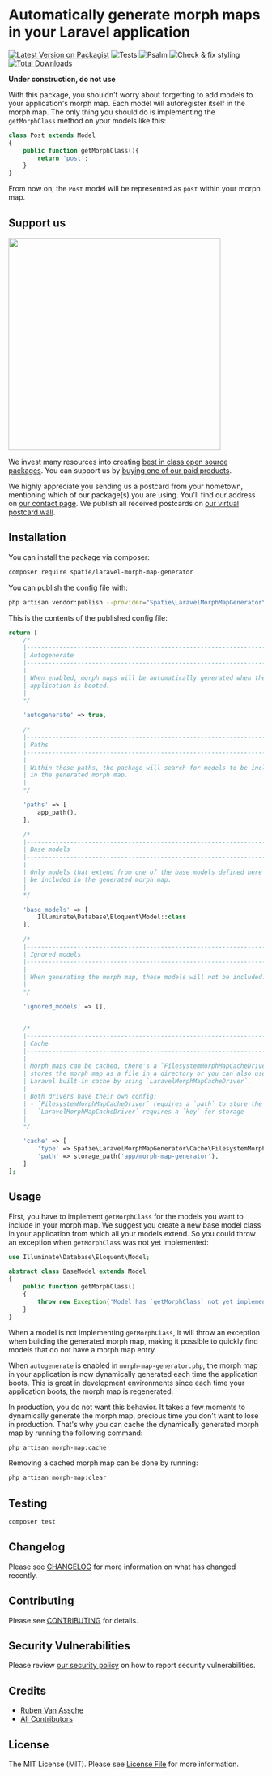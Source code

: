 # Automatically generate morph maps in your Laravel application

[![Latest Version on Packagist](https://img.shields.io/packagist/v/spatie/laravel-morph-map-generator.svg?style=flat-square)](https://packagist.org/packages/spatie/laravel-morph-map-generator)
![Tests](https://github.com/spatie/laravel-morph-map-generator/workflows/Tests/badge.svg)
![Psalm](https://github.com/spatie/laravel-morph-map-generator/workflows/Psalm/badge.svg)
![Check & fix styling](https://github.com/spatie/laravel-morph-map-generator/workflows/Check%20&%20fix%20styling/badge.svg)
[![Total Downloads](https://img.shields.io/packagist/dt/spatie/laravel-morph-map-generator.svg?style=flat-square)](https://packagist.org/packages/spatie/laravel-morph-map-generator)

**Under construction, do not use**

With this package, you shouldn't worry about forgetting to add models to your application's morph map. Each model will autoregister itself in the morph map. The only thing you should do is implementing the `getMorphClass` method on your models like this:

```php
class Post extends Model
{
    public function getMorphClass(){
        return 'post';
    }
}
```

From now on, the `Post` model will be represented as `post` within your morph map.

## Support us

[<img src="https://github-ads.s3.eu-central-1.amazonaws.com/package-laravel-morph-map-generator-laravel.jpg?t=1" width="419px" />](https://spatie.be/github-ad-click/package-laravel-morph-map-generator-laravel)

We invest many resources into creating [best in class open source packages](https://spatie.be/open-source). You can support us by [buying one of our paid products](https://spatie.be/open-source/support-us).

We highly appreciate you sending us a postcard from your hometown, mentioning which of our package(s) you are using. You'll find our address on [our contact page](https://spatie.be/about-us). We publish all received postcards on [our virtual postcard wall](https://spatie.be/open-source/postcards).

## Installation

You can install the package via composer:

```bash
composer require spatie/laravel-morph-map-generator
```

You can publish the config file with:

```bash
php artisan vendor:publish --provider="Spatie\LaravelMorphMapGenerator\LaravelMorphMapGeneratorServiceProvider" --tag="config"
```

This is the contents of the published config file:

```php
return [
    /*
    |--------------------------------------------------------------------------
    | Autogenerate
    |--------------------------------------------------------------------------
    |
    | When enabled, morph maps will be automatically generated when the
    | application is booted.
    |
    */

    'autogenerate' => true,

    /*
    |--------------------------------------------------------------------------
    | Paths
    |--------------------------------------------------------------------------
    |
    | Within these paths, the package will search for models to be included
    | in the generated morph map.
    |
    */

    'paths' => [
        app_path(),
    ],

    /*
    |--------------------------------------------------------------------------
    | Base models
    |--------------------------------------------------------------------------
    |
    | Only models that extend from one of the base models defined here will
    | be included in the generated morph map.
    |
    */

    'base_models' => [
        Illuminate\Database\Eloquent\Model::class
    ],

    /*
    |--------------------------------------------------------------------------
    | Ignored models
    |--------------------------------------------------------------------------
    |
    | When generating the morph map, these models will not be included.
    |
    */

    'ignored_models' => [],


    /*
    |--------------------------------------------------------------------------
    | Cache
    |--------------------------------------------------------------------------
    |
    | Morph maps can be cached, there's a `FilesystemMorphMapCacheDriver` which
    | stores the morph map as a file in a directory or you can also use the
    | Laravel built-in cache by using `LaravelMorphMapCacheDriver`.
    |
    | Both drivers have their own config:
    | - `FilesystemMorphMapCacheDriver` requires a `path` to store the file
    | - `LaravelMorphMapCacheDriver` requires a `key` for storage
    |
    */

    'cache' => [
        'type' => Spatie\LaravelMorphMapGenerator\Cache\FilesystemMorphMapCacheDriver::class,
        'path' => storage_path('app/morph-map-generator'),
    ]
];
```

## Usage

First, you have to implement `getMorphClass` for the models you want to include in your morph map. We suggest you create a new base model class in your application from which all your models extend. So you could throw an exception when `getMorphClass` was not yet implemented:

```php
use Illuminate\Database\Eloquent\Model;

abstract class BaseModel extends Model
{
    public function getMorphClass()
    {
        throw new Exception('Model has `getMorphClass` not yet implemented!');
    }
}
```

When a model is not implementing `getMorphClass`, it will throw an exception when building the generated morph map, making it possible to quickly find models that do not have a morph map entry. 

When `autogenerate` is enabled in `morph-map-generator.php`, the morph map in your application is now dynamically generated each time the application boots. This is great in development environments since each time your application boots, the morph map is regenerated.

In production, you do not want this behavior. It takes a few moments to dynamically generate the morph map, precious time you don't want to lose in production. That's why you can cache the dynamically generated morph map by running the following command:

```bash
php artisan morph-map:cache
```

Removing a cached morph map can be done by running:

```php
php artisan morph-map:clear
```

## Testing

``` bash
composer test
```

## Changelog

Please see [CHANGELOG](CHANGELOG.md) for more information on what has changed recently.

## Contributing

Please see [CONTRIBUTING](.github/CONTRIBUTING.md) for details.

## Security Vulnerabilities

Please review [our security policy](../../security/policy) on how to report security vulnerabilities.

## Credits

- [Ruben Van Assche](https://github.com/rubenvanassche)
- [All Contributors](../../contributors)

## License

The MIT License (MIT). Please see [License File](LICENSE.md) for more information.
